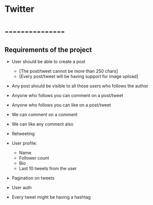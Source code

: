 # Twitter

# ---------------

## Requirements of the project

- User should be able to create a post

  - [The post/tweet cannot be more than 250 chars]
  - [Every post/tweet will be having support for image upload]

- Any post should be visible to all those users who follows the author
- Anyone who follows you can comment on a post/tweet
- Anyone who follows you can like on a post/tweet
- We can comment on a comment
- We can like any comment also
- Retweeting

- User profile:

  - Name
  - Follower count
  - Bio
  - Last 10 tweets from the user

- Pagination on tweets
- User auth

- Every tweet might be having a hashtag
